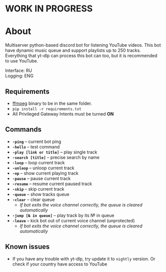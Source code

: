 # __WORK IN PROGRESS__

# About
Multiserver python-based discord bot for listening YouTube videos. This bot have dynamic music queue and support playlists up to 250 tracks.  
Everything that yt-dlp can process this bot can too, but it is recommended to use YouTube.

Interface: RU  
Logging: ENG

## Requirements
- [ffmpeg](https://www.ffmpeg.org/) binary to be in the same folder.
- `pip install -r requirements.txt`
- All Privileged Gateway Intents must be turned __ON__

## Commands
- **`-ping`** – current bot ping
- **`-hello`** – test command
- **`-play [link or title]`** – play single track
- **`-search [title]`** – precise search by name
- **`-loop`** – loop current track
- **`-unloop`** – unloop current track
- **`-np`** – show current playing track
- **`-pause`** – pause current track
- **`-resume`** – resume current paused track
- **`-skip`** – skip current track
- **`-queue`** – show tracks queue
- **`-clear`** – clear queue
  - _If bot exits the voice channel correctly, the queue is cleared automatically_
- **`-jump [№ in queue]`** – play track by its № in queue
- **`-leave`** – kick bot out of current voice channel (unprotected)
  - _If bot exits the voice channel correctly, the queue is cleared automatically_
## Known issues
- If you have any trouble with yt-dlp, try update it to `nightly` version. Or check if your country have access to YouTube
